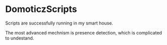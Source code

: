 # DomoticzScripts
Scripts are successfully running in my smart house.

The most advanced mechnism is presence detection, which is complicated to undestand.
